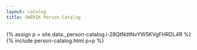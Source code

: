 ```yaml
---
layout: catalog
title: SWERIK Person Catalog
---
```

{% assign p = site.data._person-catalog.i-28QtNdtNvYW5KVgFHRDL4R %}
{% include person-catalog.html p=p %}

